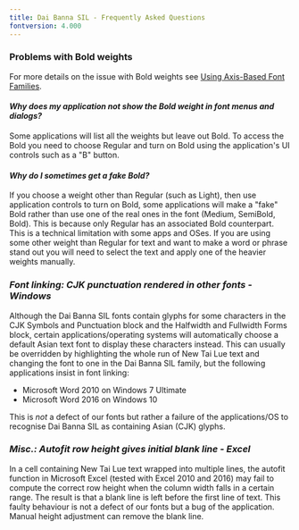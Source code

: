```yaml
---
title: Dai Banna SIL - Frequently Asked Questions
fontversion: 4.000
---
```


### Problems with Bold weights

For more details on the issue with Bold weights see [Using Axis-Based Font Families](https://software.sil.org/fonts/axis-based-fonts/).

#### *Why does my application not show the Bold weight in font menus and dialogs?*

Some applications will list all the weights but leave out Bold. To access the Bold you need to choose Regular and turn on Bold using the application's UI controls such as a "B" button.

#### *Why do I sometimes get a fake Bold?*

If you choose a weight other than Regular (such as Light), then use application controls to turn on Bold, some applications will make a "fake" Bold rather than use one of the real ones in the font (Medium, SemiBold, Bold). This is because only Regular has an associated Bold counterpart. This is a technical limitation with some apps and OSes. If you are using some other weight than Regular for text and want to make a word or phrase stand out you will need to select the text and apply one of the heavier weights manually. 

### *Font linking: CJK punctuation rendered in other fonts - Windows*

Although the Dai Banna SIL fonts contain glyphs for some characters in the CJK Symbols and Punctuation block and the Halfwidth and Fullwidth Forms block, certain applications/operating systems will automatically choose a default Asian text font to display these characters instead.  This can usually be overridden by highlighting the whole run of New Tai Lue text and changing the font to one in the Dai Banna SIL family, but the following applications insist in font linking:

- Microsoft Word 2010 on Windows 7 Ultimate
- Microsoft Word 2016 on Windows 10

This is *not* a defect of our fonts but rather a failure of the applications/OS to recognise Dai Banna SIL as containing Asian (CJK) glyphs.

### *Misc.: Autofit row height gives initial blank line - Excel*

In a cell containing New Tai Lue text wrapped into multiple lines, the autofit function in Microsoft Excel (tested with Excel 2010 and 2016) may fail to compute the correct row height when the column width falls in a certain range. The result is that a blank line is left before the first line of text. This faulty behaviour is not a defect of our fonts but a bug of the application. Manual height adjustment can remove the blank line.
